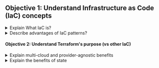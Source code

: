 ## Objective 1: Understand Infrastructure as Code (IaC) concepts

<details><summary>Explain What IaC is?</summary>
<p>

Infrastructure is described using a high-level configuration syntax. This allows a blueprint of your data center to be versioned and treated as you would any other code. Additionally, infrastructure can be shared and re-used. 
</p>
<p>
IaC makes it easy to provision and apply infrastructure configurations, saving time. It standardizes workflows across different infrastructure providers (e.g., VMware, AWS, Azure, GCP, etc.) by using a common syntax across all of them.
</p>
<p>It is infrastructure (CPUs, memory, disk, firewalls, etc.) defined as code within definition files.
</p>
</details>


<details><summary>Describe advantages of IaC patterns?</summary>

- Can be applied throughout the infrastructure lifecycle 
  - Day 0 : Initial Build 
  - Day 1 : OS and application config you apply after the initial build. Includes OS updates, patches, app config. 
- Saves time by making it easy to provision and apply infrastructure configuration. Workflow is standardized across providers wether its VMWare, AWS, Azure, or GCP. 
- It's easy to understand the intent of infrastructure changes. 
- **Iac makes changes idempotent**:
  - The result will always be the same since the same code is being applied 
- **Iac makes changes consistent**:
  -  The manual work is removed with Iac no more need for sys admins to remotely connect to each machine by executing a series of commands or scripts which can cause inconsistencies based on who executes it
- **Iac makes changes predictable**:
  - code can be tested before applying it to production so results are always predictable 

</details>

#### Objective 2: Understand Terraform's purpose (vs other IaC)

<details><summary>Explain multi-cloud and provider-agnostic benefits</summary>
<p>

</p>

</details>


<details><summary>Explain the benefits of state</summary>
<p>

</p>

</details>


